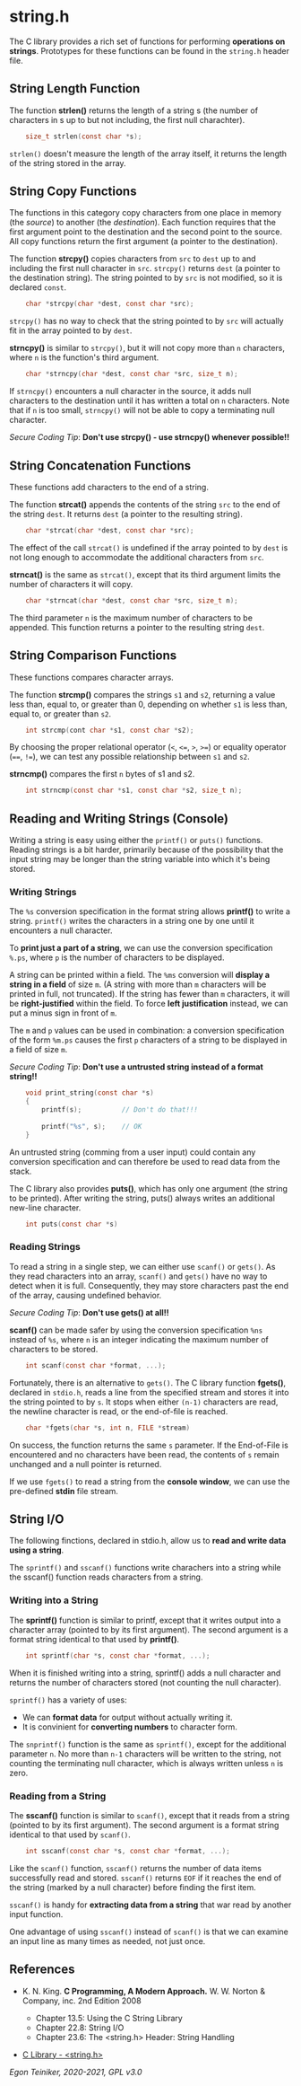 # string.h

The C library provides a rich set of functions for performing **operations on strings**.
Prototypes for these functions can be found in the `string.h` header file.

## String Length Function
The function **strlen()** returns the length of a string s (the number of characters in s up
to but not including, the first null charachter).
```C
    size_t strlen(const char *s);
```
`strlen()` doesn't measure the length of the array itself, it returns the length of the string stored in the array.

## String Copy Functions
The functions in this category copy characters from one place in memory (the _source_) to another (the _destination_).
Each function requires that the first argument point to the destination and the second point to the source.
All copy functions return the first argument (a pointer to the destination).

The function **strcpy()** copies characters from `src` to `dest` up to and including the first null character in `src`.
`strcpy()` returns `dest` (a pointer to the destination string).
The string pointed to by `src` is not modified, so it is declared `const`.
```C
    char *strcpy(char *dest, const char *src);
```
`strcpy()` has no way to check that the string pointed to by `src` will actually fit in the array 
pointed to by `dest`.

**strncpy()** is similar to `strcpy()`, but it will not copy more than `n` characters, where `n` is the function's 
third argument.
```C
    char *strncpy(char *dest, const char *src, size_t n);
```
 If `strncpy()` encounters a null character in the source, it adds null characters to the destination until it has 
 written a total on `n` characters.
 Note that if `n` is too small, `strncpy()` will not be able to copy a terminating null character.
 
_Secure Coding Tip_: **Don't use strcpy() - use strncpy() whenever possible!!**  


## String Concatenation Functions
These functions add characters to the end of a string.

The function **strcat()** appends the contents of the string `src` to the end of the string `dest`.
It returns `dest` (a pointer to the resulting string).
```C
    char *strcat(char *dest, const char *src);
```
The effect of the call `strcat()` is undefined if the array pointed to by `dest` is not long enough
to accommodate the additional characters from `src`.

**strncat()** is the same as `strcat()`, except that its third argument limits the number of characters it will copy.
```C
    char *strncat(char *dest, const char *src, size_t n);
```
The third parameter `n` is the maximum number of characters to be appended.
This function returns a pointer to the resulting string `dest`.


## String Comparison Functions
These functions compares character arrays.

The function **strcmp()** compares the strings `s1` and `s2`, returning a value less than, equal to, or
greater than 0, depending on whether `s1` is less than, equal to, or greater than `s2`.
```C
    int strcmp(cont char *s1, const char *s2);
```
By choosing the proper relational operator (`<`, `<=`, `>`, `>=`) or equality operator (`==`, `!=`),
we can test any possible relationship between `s1` and `s2`.

**strncmp()** compares the first `n` bytes of s1 and s2.
```C
    int strncmp(const char *s1, const char *s2, size_t n);
```

## Reading and Writing Strings (Console) 
Writing a string is easy using either the `printf()` or `puts()` functions.
Reading strings is a bit harder, primarily because of the possibility that the input string may be longer than 
the string variable into which it's being stored.


### Writing Strings
The `%s` conversion specification in the format string allows **printf()** to write a string.
`printf()` writes the characters in a string one by one until it encounters a null character.

To **print just a part of a string**, we can use the conversion specification `%.ps`, 
where `p` is the number of characters to be displayed.

A string can be printed within a field.
The `%ms` conversion will **display a string in a field** of size `m`.
(A string with more than `m` characters will be printed in full, not truncated).
If the string has fewer than `m` characters, it will be **right-justified** within the field.
To force **left justification** instead, we can put a minus sign in front of `m`. 

The `m` and `p` values can be used in combination: a conversion specification of the form `%m.ps` causes the first `p`
characters of a string to be displayed in a field of size `m`.

_Secure Coding Tip_: **Don't use a untrusted string instead of a format string!!**
```C
    void print_string(const char *s)
    {
        printf(s);          // Don't do that!!!
        
        printf("%s", s);    // OK
    }
```
An untrusted string (comming from a user input) could contain any conversion specification and can therefore be 
used to read data from the stack.

The C library also provides **puts()**, which has only one argument (the string to be printed).
After writing the string, puts() always writes an additional new-line character.
```C
    int puts(const char *s) 
```
 
### Reading Strings

To read a string in a single step, we can either use `scanf()` or `gets()`.
As they read characters into an array, `scanf()` and `gets()` have no way to detect when it is full.
Consequently, they may store characters past the end of the array, causing undefined behavior.

_Secure Coding Tip_: **Don't use gets() at all!!**

**scanf()** can be made safer by using the conversion specification `%ns` instead of `%s`, where `n` is an 
integer indicating the maximum number of characters to be stored.
```C
    int scanf(const char *format, ...);  
```

Fortunately, there is an alternative to `gets()`.
The C library function **fgets()**, declared in `stdio.h`, reads a line from the specified stream and stores it into the string pointed 
to by `s`. It stops when either `(n-1)` characters are read, the newline character is read, or the end-of-file 
is reached.
```C
    char *fgets(char *s, int n, FILE *stream) 
```
On success, the function returns the same `s` parameter. 
If the End-of-File is encountered and no characters have been read, the contents of `s` remain unchanged and a null 
pointer is returned.

If we use `fgets()` to read a string from the **console window**, we can use the pre-defined **stdin** file stream.


## String I/O

The following finctions, declared in stdio.h, allow us to **read and write data using a string**.
 
The `sprintf()` and `sscanf()` functions write charachers into a string while the sscanf() function reads
characters from a string.

### Writing into a String
The **sprintf()** function is similar to printf, except that it writes output into a character array (pointed
to by its first argument).
The second argument is a format string identical to that used by **printf()**.
```C
    int sprintf(char *s, const char *format, ...);
```
When it is finished writing into a string, sprintf() adds a null character and returns the number of 
characters stored (not counting the null character).

`sprintf()` has a variety of uses:
* We can **format data** for output without actually writing it.
* It is convinient for **converting numbers** to character form.

The `snprintf()` function is the same as `sprintf()`, except for the additional parameter `n`.
No more than `n-1` characters will be written to the string, not counting the terminating null character, 
which is always written unless `n` is zero.

### Reading from a String

The **sscanf()** function is similar to `scanf()`, except that it reads from a string (pointed to by its first argument).
The second argument is a format string identical to that used by `scanf()`.
```C
    int sscanf(const char *s, const char *format, ...);
```
Like the `scanf()` function, `sscanf()` returns the number of data items successfully read and stored.
`sscanf()` returns `EOF` if it reaches the end of the string (marked by a null character) before finding the first item.

`sscanf()` is handy for **extracting data from a string** that war read by another input function.

One advantage of using `sscanf()` instead of `scanf()` is that we can examine an input line as many times as needed, 
not just once.
 

## References
* K. N. King. **C Programming, A Modern Approach.** W. W. Norton & Company, inc. 2nd Edition 2008
    * Chapter 13.5: Using the C String Library
    * Chapter 22.8: String I/O
    * Chapter 23.6: The <string.h> Header: String Handling
    
* [C Library - <string.h>](https://www.tutorialspoint.com/c_standard_library/string_h.htm) 
 
*Egon Teiniker, 2020-2021, GPL v3.0* 
